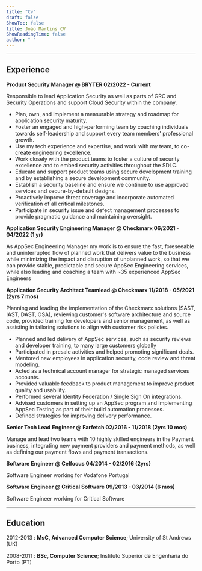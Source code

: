 ```yaml
---
title: "Cv"
draft: false
ShowToc: false
title: João Martins CV
ShowReadingTime: false
author: " "
---
```


---------

Experience
---------

**Product Security Manager @ BRYTER    02/2022 - Current**

Responsible to lead Application Security as well as parts of GRC and Security Operations and support Cloud Security within the company.

* Plan, own, and implement a measurable strategy and roadmap for application security maturity.
* Foster an engaged and high-performing team by coaching individuals towards self-leadership and support every team members' professional growth.
* Use my tech experience and expertise, and work with my team, to co-create engineering excellence.
* Work closely with the product teams to foster a culture of security excellence and to embed security activities throughout the SDLC.
* Educate and support product teams using secure development training and by establishing a secure development community.
* Establish a security baseline and ensure we continue to use approved services and secure-by-default designs.
* Proactively improve threat coverage and incorporate automated verification of all critical milestones.
* Participate in security issue and defect management processes to provide pragmatic guidance and maintaining oversight.

**Application Security Engineering Manager  @ Checkmarx    06/2021 - 04/2022 (1 yr)**

As AppSec Engineering Manager my work is to ensure the fast, foreseeable and uninterrupted flow of planned work that delivers value to the business while minimizing the impact and disruption of unplanned work, so that we can provide stable, predictable and secure AppSec Engineering services, while also leading and coaching a team with ~35 experienced AppSec Engineers

**Application Security Architect Teamlead @ Checkmarx    11/2018 - 05/2021  (2yrs 7 mos)**

Planning and leading the implementation of the Checkmarx solutions (SAST, IAST, DAST, OSA), reviewing customer's software architecture and source code, provided training for developers and senior management, as well as assisting in tailoring solutions to align with customer risk policies.

* Planned and led delivery of AppSec services, such as security reviews and developer training, to many large customers globally
* Participated in presale activities and helped promoting significant deals.
* Mentored new employees in application security, code review and threat modeling.
* Acted as a technical account manager for strategic managed services accounts.
* Provided valuable feedback to product management to improve product quality and usability.
* Performed several Identity Federation / Single Sign On integrations.
* Advised customers in setting up an AppSec program and implementing AppSec Testing as part of their build automation processes.
* Defined strategies for improving delivery performance.

**Senior Tech Lead Engineer  @ Farfetch    02/2016 - 11/2018  (2yrs 10 mos)**

Manage and lead two teams with 10 highly skilled engineers in the Payment business, integrating new payment providers and payment methods, as well as defining our payment flows and payment transactions.

**Software Engineer  @ Celfocus    04/2014 - 02/2016  (2yrs)**

Software Engineer working for Vodafone Portugal

**Software Engineer  @ Critical Software    09/2013 - 03/2014  (6 mos)**

Software Engineer working for Critical Software

---------

Education
---------

2012-2013
:   **MsC, Advanced Computer Science**; University of St Andrews (UK)

2008-2011
:   **BSc, Computer Science**; Instituto Superior de Engenharia do Porto (PT)
